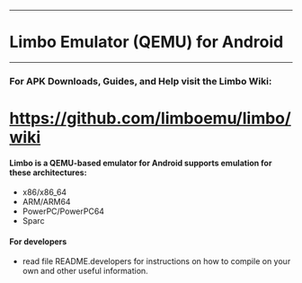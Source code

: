 -----------------------------------
# Limbo Emulator (QEMU) for Android
-----------------------------------
### For APK Downloads, Guides, and Help visit the Limbo Wiki:
# https://github.com/limboemu/limbo/wiki

#### Limbo is a QEMU-based emulator for Android supports emulation for these architectures:
*	x86/x86_64
*	ARM/ARM64
*	PowerPC/PowerPC64
*	Sparc

#### For developers
* read file README.developers for instructions on how to compile on your own and other useful information.
